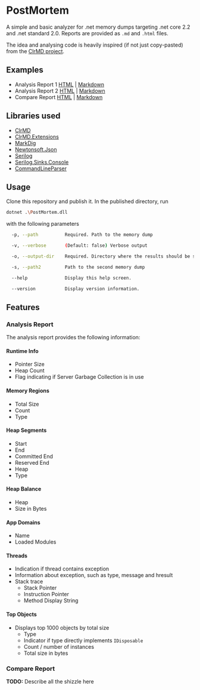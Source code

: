 # PostMortem

A simple and basic analyzer for .net memory dumps targeting .net core 2.2 and .net standard 2.0. Reports are provided as `.md` and `.html` files.

The idea and analysing code is heavily inspired (if not just copy-pasted) from the [ClrMD project](https://github.com/Microsoft/dotnet-samples/tree/master/Microsoft.Diagnostics.Runtime/CLRMD).

## Examples

- Analysis Report 1 [HTML](https://htmlpreview.github.io/?https://github.com/schwindelig/postmortem/blob/master/docs/example-reports/f4786bf0-a9f0-4e08-b207-e06c5d50b316-analysis-report.html) | [Markdown](docs/example-reports/f4786bf0-a9f0-4e08-b207-e06c5d50b316-analysis-report.md)
- Analysis Report 2 [HTML](https://htmlpreview.github.io/?https://github.com/schwindelig/postmortem/blob/master/docs/example-reports/1216b609-3c4a-4dba-9515-9a156e99a1f6-analysis-report.html) | [Markdown](docs/example-reports/1216b609-3c4a-4dba-9515-9a156e99a1f6-analysis-report.md)
- Compare Report [HTML](https://htmlpreview.github.io/?https://github.com/schwindelig/postmortem/blob/master/docs/example-reports/8c48119f-5303-48ea-91aa-1b6cf809d5ef-compare-report.html) | [Markdown](docs/example-reports/8c48119f-5303-48ea-91aa-1b6cf809d5ef-compare-report.md)

## Libraries used

- [ClrMD](https://github.com/Microsoft/dotnet-samples/tree/master/Microsoft.Diagnostics.Runtime/CLRMD)
- [ClrMD.Extensions](https://github.com/JeffCyr/ClrMD.Extensions)
- [MarkDig](https://github.com/lunet-io/markdig)
- [Newtonsoft.Json](https://github.com/JamesNK/Newtonsoft.Json)
- [Serilog](https://github.com/serilog/serilog)
- [Serilog.Sinks.Console](https://github.com/serilog/serilog-sinks-console)
- [CommandLineParser](https://github.com/commandlineparser/commandline)

## Usage

Clone this repository and publish it. In the published directory, run
```bash
dotnet .\PostMortem.dll
```
with the following parameters

```bash
  -p, --path          Required. Path to the memory dump

  -v, --verbose       (Default: false) Verbose output

  -o, --output-dir    Required. Directory where the results should be saved

  -s, --path2         Path to the second memory dump

  --help              Display this help screen.

  --version           Display version information.
```

## Features

### Analysis Report

The analysis report provides the following information:

#### Runtime Info

- Pointer Size
- Heap Count
- Flag indicating if Server Garbage Collection is in use

#### Memory Regions

- Total Size
- Count
- Type

#### Heap Segments

- Start
- End
- Committed End
- Reserved End
- Heap
- Type

#### Heap Balance

- Heap
- Size in Bytes

#### App Domains

- Name
- Loaded Modules

#### Threads

- Indication if thread contains exception
- Information about exception, such as type, message and hresult
- Stack trace
  - Stack Pointer
  - Instruction Pointer
  - Method Display String

#### Top Objects

- Displays top 1000 objects by total size
  - Type
  - Indicator if type directly implements `IDisposable`
  - Count / number of instances
  - Total size in bytes

### Compare Report

**TODO:** Describe all the shizzle here
